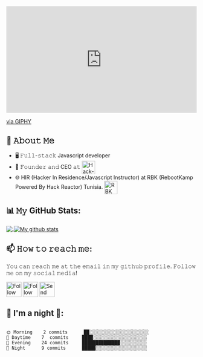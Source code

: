 
<!-- <img src="https://giphy.com/gifs/LMcB8XospGZO8UQq87/html5" alt="👋 Hi there! I'm (Raymo(111|nd Li)|https://raymond.li)" title="👋 Hi there! I'm (Raymo(111|nd Li)|https://raymond.li)"/> -->
<div style="width:100%;height:0;padding-bottom:56%;position:relative;"><iframe src="https://giphy.com/embed/LMcB8XospGZO8UQq87" width="100%" height="100%" style="position:absolute" frameBorder="0" class="giphy-embed" allowFullScreen></iframe></div><p><a href="https://giphy.com/gifs/Pluralsight-girl-woman-pluralsight-LMcB8XospGZO8UQq87">via GIPHY</a></p>


<!--![visitors](https://visitor-badge.glitch.me/badge?page_id=Raymo111.Raymo111)-->

## :book: 𝙰𝚋𝚘𝚞𝚝 𝙼𝚎
- 🖥 𝙵𝚞𝚕𝚕-𝚜𝚝𝚊𝚌𝚔 Javascript developer
- 💼 𝙵𝚘𝚞𝚗𝚍𝚎𝚛 𝚊𝚗𝚍 CEO 𝚊𝚝 [<img src="https://i.ibb.co/m9D5DK6/sticky-logo.png" height="35em" align="center" alt="Hack-Services" title="Hack-Services" border="0" />](https://hack-services.tn)
- 🌐 HIR (Hacker In Residence/Javascript Instructor) at RBK (RebootKamp Powered By Hack Reactor) Tunisia. [<img src="https://www.rebootkamp.net/wp-content/uploads/2020/08/logos-RBK-1.png" height="35em" align="center" alt="RBK" title="RBK" border="0" />](https://rebootkamp.tn)

<!--## ⬆ 𝚆𝚑𝚊𝚝 𝙸'𝚖 𝚞𝚙 𝚝𝚘
- 🔨 𝙸’𝚖 𝚌𝚞𝚛𝚛𝚎𝚗𝚝𝚕𝚢 𝚠𝚘𝚛𝚔𝚒𝚗𝚐 𝚘𝚗 [𝚌𝚞𝚜𝚝𝚘𝚖𝚒𝚣𝚊𝚝𝚒𝚘𝚗𝚜 𝚏𝚘𝚛 𝙳𝚛𝚁𝚊𝚌𝚔𝚎𝚝](https://github.com/Raymo111/drracket-customization) 𝚊𝚗𝚍 [**𝚎𝚖𝚘𝚓𝚒**](https://github.com/Raymo111/emoji)
- 🎯 𝙸 𝚙𝚕𝚊𝚗 𝚝𝚘 𝚠𝚘𝚛𝚔 𝚘𝚗 𝚒𝟹𝚕𝚘𝚌𝚔-𝚌𝚘𝚕𝚘𝚛 𝚎𝚗𝚑𝚊𝚗𝚌𝚎𝚖𝚎𝚗𝚝𝚜, 𝚝𝚑𝚒𝚜 𝚁𝙴𝙰𝙳𝙼𝙴, 𝚊𝚗𝚍 𝚖𝚢 𝙺𝚊𝚑𝚘𝚘𝚝 𝙱𝚘𝚝 𝚒𝚗 𝚝𝚑𝚎 𝚗𝚎𝚊𝚛 𝚏𝚞𝚝𝚞𝚛𝚎.
- 🤔 𝙻𝚒𝚜𝚝 𝚘𝚏 𝚒𝚜𝚜𝚞𝚎𝚜 𝙸 𝚗𝚎𝚎𝚍 𝚑𝚎𝚕𝚙 𝚠𝚒𝚝𝚑:
	- [𝚑𝚝𝚝𝚙𝚜://𝚐𝚒𝚝𝚑𝚞𝚋.𝚌𝚘𝚖/𝚁𝚊𝚢𝚖𝚘𝟷𝟷𝟷/𝚒𝟹𝚕𝚘𝚌𝚔-𝚌𝚘𝚕𝚘𝚛/𝚒𝚜𝚜𝚞𝚎𝚜/𝟷𝟹𝟼](https://github.com/Raymo111/i3lock-color/issues/136)
	- [𝚑𝚝𝚝𝚙𝚜://𝚐𝚒𝚝𝚑𝚞𝚋.𝚌𝚘𝚖/𝚁𝚊𝚢𝚖𝚘𝟷𝟷𝟷/𝚒𝟹𝚕𝚘𝚌𝚔-𝚌𝚘𝚕𝚘𝚛/𝚒𝚜𝚜𝚞𝚎𝚜/𝟷𝟻𝟿](https://github.com/Raymo111/i3lock-color/issues/159)
-->
## 📊 𝙼𝚢 GitHub Stats:
<!--START_SECTION:stats-->
<a href="https://github.com/anuraghazra/github-readme-stats">
  <!-- Change the `github-readme-stats.anuraghazra1.vercel.app` to `github-readme-stats.vercel.app`  -->
  <img align="center" src="https://github-readme-stats.vercel.app/api/top-langs/?username=houssemguesmi&langs_count=8&theme=radical" />
</a>
<a href="https://github.com/anuraghazra/github-readme-stats">
  <img align="center" src="https://github-readme-stats.vercel.app/api?username=houssemguesmi&show_icons=true&line_height=27&include_all_commits=true&count_private=true&theme=radical" alt="My github stats" />
</a> 
<!--END_SECTION:stats-->

## 📫 𝙷𝚘𝚠 𝚝𝚘 𝚛𝚎𝚊𝚌𝚑 𝚖𝚎:
𝚈𝚘𝚞 𝚌𝚊𝚗 𝚛𝚎𝚊𝚌𝚑 𝚖𝚎 𝚊𝚝 𝚝𝚑𝚎 𝚎𝚖𝚊𝚒𝚕 𝚒𝚗 𝚖𝚢 𝚐𝚒𝚝𝚑𝚞𝚋 𝚙𝚛𝚘𝚏𝚒𝚕𝚎. 𝙵𝚘𝚕𝚕𝚘𝚠 𝚖𝚎 𝚘𝚗 𝚖𝚢 𝚜𝚘𝚌𝚒𝚊𝚕 𝚖𝚎𝚍𝚒𝚊!

[<img src="https://raw.githubusercontent.com/Raymo111/Raymo111/master/socials/linkedin.png" height="40em" align="center" alt="Follow Houssem on LinkedIn" title="Follow Houssem on LinkedIn"/>](https://www.linkedin.com/in/houssem-guesmi-7360731b4/)
[<img src="https://raw.githubusercontent.com/Raymo111/Raymo111/master/socials/instagram.svg" height="40em" align="center" alt="Follow Houssem on Instagram" title="Follow Houssem on Instagram"/>](https://instagram.com/houssem__guesmii)
[<img src="https://i.ibb.co/gt6ssJz/yes.png" height="40em" align="center" alt="Send Houssem an email" title="Send Houssem an email"/>](mailto:houssemguesmi14@gmail.com)
## 🌙 I'm a night 🦉:

```text

🌞 Morning    2 commits      ██░░░░░░░░░░░░░░░░░░░░░░  
🌆 Daytime    7  commits     ████░░░░░░░░░░░░░░░░░░░░  
🌃 Evening    24 commits     ██████████████░░░░░░░░░░ 
🌙 Night      9 commits      █████░░░░░░░░░░░░░░░░░░░ 

```
